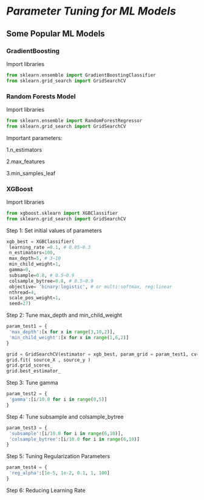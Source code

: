 # **_Parameter Tuning for ML Models_**

## Some Popular ML Models

### GradientBoosting
Import libraries
```python
from sklearn.ensemble import GradientBoostingClassifier
from sklearn.grid_search import GridSearchCV
```
### Random Forests Model
Import libraries
```python
from sklearn.ensemble import RandomForestRegressor
from sklearn.grid_search import GridSearchCV
```
Important parameters:


1.n_estimators

2.max_features

3.min_samples_leaf


### XGBoost
Import libraries
```python
from xgboost.sklearn import XGBClassifier
from sklearn.grid_search import GridSearchCV
```
Step 1: Set initial values of parameters
```python
xgb_best = XGBClassifier(
 learning_rate =0.1, # 0.05~0.3
 n_estimators=100,
 max_depth=5, # 3~10
 min_child_weight=1,
 gamma=0,
 subsample=0.8, # 0.5~0.9
 colsample_bytree=0.8, # 0.5~0.9
 objective= 'binary:logistic', # or multi:softmax, reg:linear
 nthread=4,
 scale_pos_weight=1,
 seed=27)
```
Step 2: Tune max_depth and min_child_weight
```python
param_test1 = {
 'max_depth':[x for x in range(3,10,2)],
 'min_child_weight':[x for x in range(1,6,2)]
}

grid = GridSearchCV(estimator = xgb_best, param_grid = param_test1, cv=5)
grid.fit( source_X , source_y )
grid.grid_scores_
grid.best_estimator_
```
Step 3: Tune gamma
```python
param_test2 = {
 'gamma':[i/10.0 for i in range(0,5)]
}
```
Step 4: Tune subsample and colsample_bytree
```python
param_test3 = {
 'subsample':[i/10.0 for i in range(6,10)],
 'colsample_bytree':[i/10.0 for i in range(6,10)]
}
```
Step 5: Tuning Regularization Parameters
```python
param_test4 = {
 'reg_alpha':[1e-5, 1e-2, 0.1, 1, 100]
}
```
Step 6: Reducing Learning Rate
